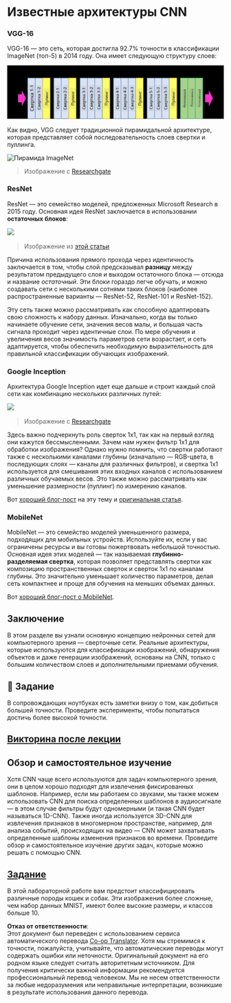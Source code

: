 <!--
CO_OP_TRANSLATOR_METADATA:
{
  "original_hash": "2f7b97b375358cb51a1e098df306bf73",
  "translation_date": "2025-08-26T06:41:52+00:00",
  "source_file": "lessons/4-ComputerVision/07-ConvNets/CNN_Architectures.md",
  "language_code": "ru"
}
-->
# Известные архитектуры CNN

### VGG-16

VGG-16 — это сеть, которая достигла 92.7% точности в классификации ImageNet (топ-5) в 2014 году. Она имеет следующую структуру слоев:

![Слои ImageNet](../../../../../translated_images/vgg-16-arch1.d901a5583b3a51baeaab3e768567d921e5d54befa46e1e642616c5458c934028.ru.jpg)

Как видно, VGG следует традиционной пирамидальной архитектуре, которая представляет собой последовательность слоев свертки и пуллинга.

![Пирамида ImageNet](../../../../../translated_images/vgg-16-arch.64ff2137f50dd49fdaa786e3f3a975b3f22615efd13efb19c5d22f12e01451a1.ru.jpg)

> Изображение с [Researchgate](https://www.researchgate.net/figure/Vgg16-model-structure-To-get-the-VGG-NIN-model-we-replace-the-2-nd-4-th-6-th-7-th_fig2_335194493)

### ResNet

ResNet — это семейство моделей, предложенных Microsoft Research в 2015 году. Основная идея ResNet заключается в использовании **остаточных блоков**:

<img src="images/resnet-block.png" width="300"/>

> Изображение из [этой статьи](https://arxiv.org/pdf/1512.03385.pdf)

Причина использования прямого прохода через идентичность заключается в том, чтобы слой предсказывал **разницу** между результатом предыдущего слоя и выходом остаточного блока — отсюда и название *остаточный*. Эти блоки гораздо легче обучать, и можно создавать сети с несколькими сотнями таких блоков (наиболее распространенные варианты — ResNet-52, ResNet-101 и ResNet-152).

Эту сеть также можно рассматривать как способную адаптировать свою сложность к набору данных. Изначально, когда вы только начинаете обучение сети, значения весов малы, и большая часть сигнала проходит через идентичные слои. По мере обучения и увеличения весов значимость параметров сети возрастает, и сеть адаптируется, чтобы обеспечить необходимую выразительность для правильной классификации обучающих изображений.

### Google Inception

Архитектура Google Inception идет еще дальше и строит каждый слой сети как комбинацию нескольких различных путей:

<img src="images/inception.png" width="400"/>

> Изображение с [Researchgate](https://www.researchgate.net/figure/Inception-module-with-dimension-reductions-left-and-schema-for-Inception-ResNet-v1_fig2_355547454)

Здесь важно подчеркнуть роль сверток 1x1, так как на первый взгляд они кажутся бессмысленными. Зачем нам нужен фильтр 1x1 для обработки изображения? Однако нужно помнить, что свертки работают также с несколькими каналами глубины (изначально — RGB-цвета, в последующих слоях — каналы для различных фильтров), и свертка 1x1 используется для смешивания этих входных каналов с использованием различных обучаемых весов. Это также можно рассматривать как уменьшение размерности (пуллинг) по измерению каналов.

Вот [хороший блог-пост](https://medium.com/analytics-vidhya/talented-mr-1x1-comprehensive-look-at-1x1-convolution-in-deep-learning-f6b355825578) на эту тему и [оригинальная статья](https://arxiv.org/pdf/1312.4400.pdf).

### MobileNet

MobileNet — это семейство моделей уменьшенного размера, подходящих для мобильных устройств. Используйте их, если у вас ограничены ресурсы и вы готовы пожертвовать небольшой точностью. Основная идея этих моделей — так называемая **глубинно-разделяемая свертка**, которая позволяет представлять свертки как композицию пространственных сверток и сверток 1x1 по каналам глубины. Это значительно уменьшает количество параметров, делая сеть компактнее и проще для обучения на меньших объемах данных.

Вот [хороший блог-пост о MobileNet](https://medium.com/analytics-vidhya/image-classification-with-mobilenet-cc6fbb2cd470).

## Заключение

В этом разделе вы узнали основную концепцию нейронных сетей для компьютерного зрения — сверточные сети. Реальные архитектуры, которые используются для классификации изображений, обнаружения объектов и даже генерации изображений, основаны на CNN, только с большим количеством слоев и дополнительными приемами обучения.

## 🚀 Задание

В сопровождающих ноутбуках есть заметки внизу о том, как добиться большей точности. Проведите эксперименты, чтобы попытаться достичь более высокой точности.

## [Викторина после лекции](https://ff-quizzes.netlify.app/en/ai/quiz/14)

## Обзор и самостоятельное изучение

Хотя CNN чаще всего используются для задач компьютерного зрения, они в целом хорошо подходят для извлечения фиксированных шаблонов. Например, если мы работаем со звуками, мы также можем использовать CNN для поиска определенных шаблонов в аудиосигнале — в этом случае фильтры будут одномерными (и такая CNN будет называться 1D-CNN). Также иногда используется 3D-CNN для извлечения признаков в многомерном пространстве, например, для анализа событий, происходящих на видео — CNN может захватывать определенные шаблоны изменения признаков во времени. Проведите обзор и самостоятельное изучение других задач, которые можно решать с помощью CNN.

## [Задание](lab/README.md)

В этой лабораторной работе вам предстоит классифицировать различные породы кошек и собак. Эти изображения более сложные, чем набор данных MNIST, имеют более высокие размеры, и классов больше 10.

**Отказ от ответственности**:  
Этот документ был переведен с использованием сервиса автоматического перевода [Co-op Translator](https://github.com/Azure/co-op-translator). Хотя мы стремимся к точности, пожалуйста, учитывайте, что автоматические переводы могут содержать ошибки или неточности. Оригинальный документ на его родном языке следует считать авторитетным источником. Для получения критически важной информации рекомендуется профессиональный перевод человеком. Мы не несем ответственности за любые недоразумения или неправильные интерпретации, возникшие в результате использования данного перевода.